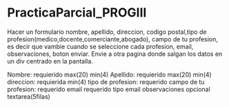 # PracticaParcial_PROGIII
Hacer un formulario nombre, apellido, direccion, codigo postal,tipo de profesion(medico,docente,comerciante,abogado), campo de tu profesion, es decir que vambie cuando se seleccione cada profesion, email, observaciones, boton enviar. Envie  a otra pagina donde salgan los datos en un div centrado en la pantalla.

Nombre:
requierido
max(20)
min(4)
Apellido:
requierido
max(20)
min(4)
direccion:
requierida
min(4)
tipo de profesion:
requerido
campo de tu profesion:
requerido
email
requerido
tipo email
observaciones
opcional
textarea(5filas)
